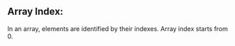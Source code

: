 ## Array Index: 

In an array, elements are identified by their indexes. Array index starts from 0.
